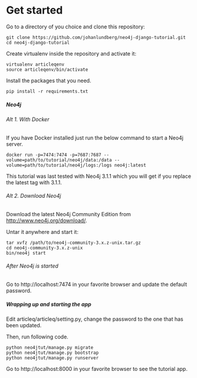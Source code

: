 # Get started

Go to a directory of you choice and clone this repository:

```
git clone https://github.com/johanlundberg/neo4j-django-tutorial.git
cd neo4j-django-tutorial
```

Create virtualenv inside the repository and activate it:

```
virtualenv articleqenv
source articleqenv/bin/activate
```

Install the packages that you need.

```
pip install -r requirements.txt
```

##### Neo4j
###### Alt 1. With Docker

If you have Docker installed just run the below command to start a Neo4j server.
```
docker run -p=7474:7474 -p=7687:7687 --volume=path/to/tutorial/neo4j/data:/data --volume=path/to/tutorial/neo4j/logs:/logs neo4j:latest
```
This tutorial was last tested with Neo4j 3.1.1 which you will get if you replace the latest tag with 3.1.1.

###### Alt 2. Download Neo4j
Download the latest Neo4j Community Edition from http://www.neo4j.org/download/.

Untar it anywhere and start it:

```
tar xvfz /path/to/neo4j-community-3.x.z-unix.tar.gz
cd neo4j-community-3.x.z-unix
bin/neo4j start
```

###### After Neo4j is started
Go to http://localhost:7474 in your favorite browser and update the default password. 

##### Wrapping up and starting the app
Edit articleq/articleq/setting.py, change the password to the one that has been updated.

Then, run following code.

```
python neo4jtut/manage.py migrate
python neo4jtut/manage.py bootstrap
python neo4jtut/manage.py runserver
```

Go to http://localhost:8000 in your favorite browser to see the tutorial app.



